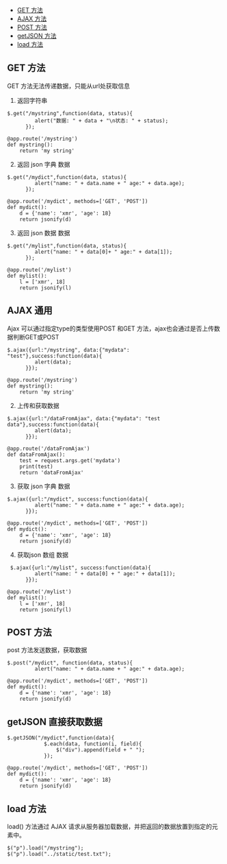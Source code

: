 * [GET 方法](#get-方法)
* [AJAX 方法](#ajax-通用)
* [POST 方法](#post-方法)
* [getJSON 方法](#getjson-直接获取数据)
* [load 方法](#load-方法)


## GET 方法
GET 方法无法传递数据，只能从url处获取信息
1. 返回字符串
```
$.get("/mystring",function(data, status){
         alert("数据: " + data + "\n状态: " + status);
      });
      
@app.route('/mystring')
def mystring():
    return 'my string'
```
2. 返回 json 字典 数据
```
$.get("/mydict",function(data, status){
         alert("name: " + data.name + " age:" + data.age);
      });

@app.route('/mydict', methods=['GET', 'POST'])
def mydict():
    d = {'name': 'xmr', 'age': 18}
    return jsonify(d)
```
3. 返回 json 数据 数据
```
$.get("/mylist",function(data, status){
         alert("name: " + data[0]+ " age:" + data[1]);
      });

@app.route('/mylist')
def mylist():
    l = ['xmr', 18]
    return jsonify(l)
```
## AJAX 通用
<span id=“j2”></span>
Ajax 可以通过指定type的类型使用POST 和GET 方法，ajax也会通过是否上传数据判断GET或POST
```
$.ajax({url:"/mystring", data:{"mydata": "test"},success:function(data){
         alert(data);
      }});

@app.route('/mystring')
def mystring():
    return 'my string'
```
2. 上传和获取数据
```
$.ajax({url:"/dataFromAjax", data:{"mydata": "test data"},success:function(data){
         alert(data);
      }});

@app.route('/dataFromAjax')
def dataFromAjax():
    test = request.args.get('mydata')
    print(test)
    return 'dataFromAjax'
```
3. 获取 json 字典 数据
```
$.ajax({url:"/mydict", success:function(data){
         alert("name: " + data.name + " age:" + data.age);
      }});
      
@app.route('/mydict', methods=['GET', 'POST'])
def mydict():
    d = {'name': 'xmr', 'age': 18}
    return jsonify(d)
```
4. 获取json 数组 数据
```
 $.ajax({url:"/mylist", success:function(data){
         alert("name: " + data[0] + " age:" + data[1]);
      }});
      
@app.route('/mylist')
def mylist():
    l = ['xmr', 18]
    return jsonify(l)
```
## POST 方法
<span id=“j3”></span>
post 方法发送数据，获取数据
```
$.post("/mydict", function(data, status){
         alert("name: " + data.name + " age:" + data.age);

@app.route('/mydict', methods=['GET', 'POST'])
def mydict():
    d = {'name': 'xmr', 'age': 18}
    return jsonify(d)
```
## getJSON 直接获取数据
<span id=“j4”></span>
```
$.getJSON("/mydict",function(data){
            $.each(data, function(i, field){
                $("div").append(field + " ");
            });

@app.route('/mydict', methods=['GET', 'POST'])
def mydict():
    d = {'name': 'xmr', 'age': 18}
    return jsonify(d)
```
## load 方法
<span id=“j5”></span>
load() 方法通过 AJAX 请求从服务器加载数据，并把返回的数据放置到指定的元素中。
```
$("p").load("/mystring");
$("p").load("../static/test.txt");
```
